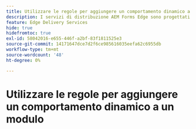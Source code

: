 ```yaml
---
title: Utilizzare le regole per aggiungere un comportamento dinamico a un modulo
description: I servizi di distribuzione AEM Forms Edge sono progettati per garantire prestazioni di picco, consentendoti di immaginare il futuro di una raccolta dati semplificata e del coinvolgimento degli utenti. Utilizzare le regole per aggiungere un comportamento dinamico a un modulo
feature: Edge Delivery Services
hide: true
hidefromtoc: true
exl-id: 58042016-e655-446f-a2bf-83f1811525e3
source-git-commit: 14171647dce7d2f6ce985616035eefa62c6955db
workflow-type: tm+mt
source-wordcount: '48'
ht-degree: 0%

---
```


# Utilizzare le regole per aggiungere un comportamento dinamico a un modulo

